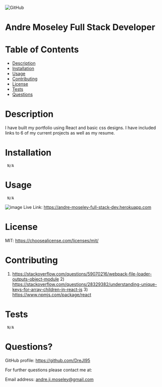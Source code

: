 
  ![GitHub](https://img.shields.io/badge/license-MIT-blue)

  # Andre Moseley Full Stack Developer

  # Table of Contents
  * [Description](#description)
  * [Installation](#installation)
  * [Usage](#usage)
  * [Contributing](#contributing)
  * [License](#license)
  * [Tests](#tests)
  * [Questions](#questions?)

  # Description
   I have built my portfolio using React and basic css designs. I have included links to 6 of my current projects as well as my resume.

  # Installation 
     N/A

  # Usage 
     N/A
  ![image](https://user-images.githubusercontent.com/76451565/126475878-a80cfeaf-8233-41dc-b36b-6e4381dc2a64.png)
  Live Link: https://andre-moseley-full-stack-dev.herokuapp.com

  # License
   MIT: https://choosealicense.com/licenses/mit/

  # Contributing
   1) https://stackoverflow.com/questions/59070216/webpack-file-loader-outputs-object-module 2) https://stackoverflow.com/questions/28329382/understanding-unique-keys-for-array-children-in-react-js 3) https://www.npmjs.com/package/react

  # Tests
     N/A

  # Questions?

  GitHub profile: https://github.com/DreJI95
     
  For further questions please contact me at:

  Email address: andre.ji.moseley@gmail.com
